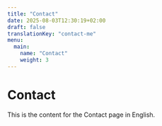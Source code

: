```yaml
---
title: "Contact"
date: 2025-08-03T12:30:19+02:00
draft: false
translationKey: "contact-me"
menu:
  main:
    name: "Contact"
    weight: 3
---
```

# Contact

This is the content for the Contact page in English.
